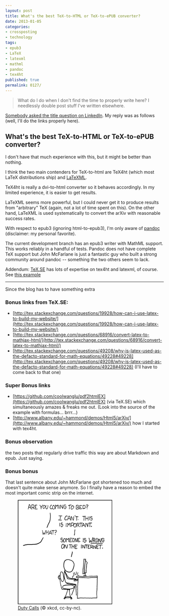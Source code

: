 ```yaml
---
layout: post
title: What's the best TeX-to-HTML or TeX-to-ePUB converter?
date: 2013-01-05
categories:
- crossposting
- technology
tags:
- epub3
- LaTeX
- latexml
- mathml
- pandoc
- tex4ht
published: true
permalink: 0127/
---
```


> What do I do when I don't find the time to properly write here? I needlessly double post stuff I've written elsewhere.

[Somebody asked the title question on LinkedIn](http://www.linkedin.com/groups/Whats-best-TeXtoHTML-TeXtoePUB-converter-3772588.S.200461734). My reply was as follows (well, I'll do the links properly here).

## What's the best TeX-to-HTML or TeX-to-ePUB converter?

I don't have that much experience with this, but it might be better than nothing.

I think the two main contenders for TeX-to-html are TeX4ht (which most LaTeX distributions ship) and [LaTeXML](http://dlmf.nist.gov/LaTeXML/).

TeX4ht is really a dvi-to-html converter so it behaves accordingly. In my limited experience, it is easier to get results.

LaTeXML seems more powerful, but I could never get it to produce results from "arbitrary" TeX (again, not a lot of time spent on this). On the other hand, LaTeXML is used systematically to convert the arXiv with reasonable success rates.

With respect to epub3 (ignoring html-to-epub3), I'm only aware of [pandoc](http://www.johnmacfarlane.net/pandoc/) (disclaimer: my personal favorite).

The current development branch has an epub3 writer with MathML support. This works reliably in a handful of tests. Pandoc does not have complete TeX support but John McFarlane is just a fantastic guy who built a strong community around pandoc -- something the two others seem to lack.

Addendum: [TeX.SE](http://tex.stackexchange.com/) has lots of expertise on tex4ht and latexml, of course. See [this example](http://tex.stackexchange.com/questions/43847/why-havent-any-tex-html-converters-been-updated-to-use-current-web-standards-s)

* * *

Since the blog has to have something extra

### Bonus links from TeX.SE:

*   [http://tex.stackexchange.com/questions/19928/how-can-i-use-latex-to-build-my-website/](http://tex.stackexchange.com/questions/19928/how-can-i-use-latex-to-build-my-website/)
*   [http://tex.stackexchange.com/questions/68916/convert-latex-to-mathjax-html/](http://tex.stackexchange.com/questions/68916/convert-latex-to-mathjax-html/)
*   [http://tex.stackexchange.com/questions/49208/why-is-latex-used-as-the-defacto-standard-for-math-equations/49228#49228](http://tex.stackexchange.com/questions/49208/why-is-latex-used-as-the-defacto-standard-for-math-equations/49228#49228) (I'll have to come back to that one)

### Super Bonus links

*   [https://github.com/coolwanglu/pdf2htmlEX](https://github.com/coolwanglu/pdf2htmlEX) (via TeX.SE) which simultaneously amazes & freaks me out. (Look into the source of the example with formulas... brrr...)
*   [http://www.albany.edu/~hammond/demos/Html5/arXiv/](http://www.albany.edu/~hammond/demos/Html5/arXiv/) how I started with tex4ht.

### Bonus observation

the two posts that regularly drive traffic this way are about Markdown and epub. Just saying.

### Bonus bonus

That last sentence about John McFarlane got shortened too much and doesn't quite make sense anymore. So I finally have a reason to embed the most important comic strip on the internet.


<figure>
  <a href="http://xkcd.com/386/">
    <img alt="Are you coming to bed? -- I can't. This is important. -- What?  -- Someone is _wrong_ on the internet." src="/assets/2013/duty_calls.png"/>
  </a>
  <figcaption>
  <a href="http://xkcd.com/386/">Duty Calls</a> (&copy;  xkcd, cc-by-nc).
  </figcaption>
</figure>
